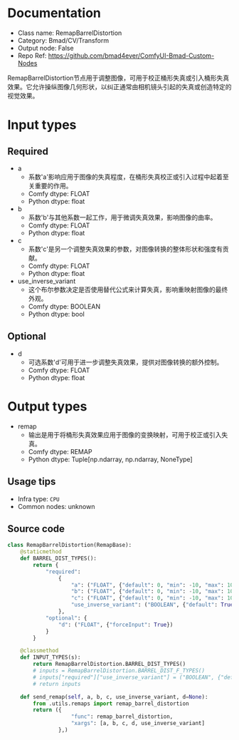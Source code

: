 
# Documentation
- Class name: RemapBarrelDistortion
- Category: Bmad/CV/Transform
- Output node: False
- Repo Ref: https://github.com/bmad4ever/ComfyUI-Bmad-Custom-Nodes

RemapBarrelDistortion节点用于调整图像，可用于校正桶形失真或引入桶形失真效果。它允许操纵图像几何形状，以纠正通常由相机镜头引起的失真或创造特定的视觉效果。

# Input types
## Required
- a
    - 系数'a'影响应用于图像的失真程度，在桶形失真校正或引入过程中起着至关重要的作用。
    - Comfy dtype: FLOAT
    - Python dtype: float
- b
    - 系数'b'与其他系数一起工作，用于微调失真效果，影响图像的曲率。
    - Comfy dtype: FLOAT
    - Python dtype: float
- c
    - 系数'c'是另一个调整失真效果的参数，对图像转换的整体形状和强度有贡献。
    - Comfy dtype: FLOAT
    - Python dtype: float
- use_inverse_variant
    - 这个布尔参数决定是否使用替代公式来计算失真，影响重映射图像的最终外观。
    - Comfy dtype: BOOLEAN
    - Python dtype: bool
## Optional
- d
    - 可选系数'd'可用于进一步调整失真效果，提供对图像转换的额外控制。
    - Comfy dtype: FLOAT
    - Python dtype: float

# Output types
- remap
    - 输出是用于将桶形失真效果应用于图像的变换映射，可用于校正或引入失真。
    - Comfy dtype: REMAP
    - Python dtype: Tuple[np.ndarray, np.ndarray, NoneType]


## Usage tips
- Infra type: `CPU`
- Common nodes: unknown


## Source code
```python
class RemapBarrelDistortion(RemapBase):
    @staticmethod
    def BARREL_DIST_TYPES():
        return {
            "required":
                {
                    "a": ("FLOAT", {"default": 0, "min": -10, "max": 10, "step": 0.00001}),
                    "b": ("FLOAT", {"default": 0, "min": -10, "max": 10, "step": 0.00001}),
                    "c": ("FLOAT", {"default": 0, "min": -10, "max": 10, "step": 0.00001}),
                    "use_inverse_variant": ("BOOLEAN", {"default": True})
                },
            "optional": {
                "d": ("FLOAT", {"forceInput": True})
            }
        }

    @classmethod
    def INPUT_TYPES(s):
        return RemapBarrelDistortion.BARREL_DIST_TYPES()
        # inputs = RemapBarrelDistortion.BARREL_DIST_F_TYPES()
        # inputs["required"]["use_inverse_variant"] = ("BOOLEAN", {"default": True})
        # return inputs

    def send_remap(self, a, b, c, use_inverse_variant, d=None):
        from .utils.remaps import remap_barrel_distortion
        return ({
                    "func": remap_barrel_distortion,
                    "xargs": [a, b, c, d, use_inverse_variant]
                },)

```
